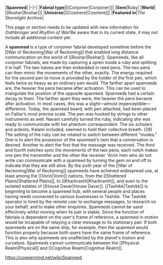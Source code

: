 |**Spanreed**|
|-|-|
|**Fabrial type**|[[Conjoiner\|Conjoiner]]|
|**Gem**|Ruby|
|**World**|[[Roshar\|Roshar]]|
|**Universe**|[[Cosmere\|Cosmere]]|
|**Featured in**|*The Stormlight Archive*|

This page or section needs to be updated with new information for *Oathbringer* and *Rhythm of War*!Be aware that in its current state, it may not include all additional content yet.

A **spanreed** is a type of  conjoiner fabrial developed sometime before the [[War of Reckoning\|War of Reckoning]] that enabled long distance communication on the world of [[Roshar\|Roshar]].
Spanreeds, like all conjoiner fabrials, are made by capturing a spren inside a ruby and splitting it in half. The two halves are then embedded in reed pens. The two pens can then mimic the movements of the other, exactly. The energy required for the second pen to move is provided by the holder of the first pen, which feels twice as heavy as an ordinary pen would. The farther apart spanreeds are, the heavier the pens became after activation. This can be used to triangulate the position of the opposite spanreed.
Spanreeds had a certain decay to them. The farther apart they were, the heavier the pens became after activation. In most cases, this was a slight—almost imperceptible—difference. Today, the spanreed board, with pen attached, had been placed on Falilar’s most precise scale. The pen was hooked by strings to other instruments as well. Navani carefully turned the ruby, indicating she was ready to communicate with her phantom correspondent. The six scholars and ardents, Kalami included, seemed to hold their collective breath. (28)
The setting of the ruby can be rotated to switch between different "modes." One is to alert the possessor of the spanreed's twin that a conversation is desired. Another to alert the first that the message was received. The third and fourth notches sync the movements of the two pens, each notch makes one pen the transmitter and the other the receiver. Vorin men who do not write can communicate with a spanreed by turning the gem on and off to indicate that they are still alive.
By the sixth year of the [[War of Reckoning\|War of Reckoning]] spanreeds have achieved widespread use, at least among the [[Vorin\|Vorin]] nations, from the [[Shattered Plains\|Shattered Plains]], to [[Kharbranth\|Kharbranth]], and even to the isolated estates of [[House Davar\|House Davar]].
[[Tashikk\|Tashikk]] is beginning to become a spanreed hub, with several people and places having reeds connected to various businesses in Tashikk. The Tashikk operator is hired by the remote user to exchange messages, to research on your behalf, and to make other enquiries.
Spanreeds cannot be used effectively whilst moving when its pair is stable. Since the function of fabrials is dependent on the user's frame of reference, a spanreed in motion would be incapable of relaying a clear message to its stationary pair. If both spanreeds are on the same ship, for example, then the spanreed would function properly because both users have the same frame of reference. This is also why spanreeds are unaffected by the planet's motion and curvature. Spanreeds cannot communicate between the [[Physical Realm\|Physical]] and [[Cognitive Realm\|Cognitive Realm]].



https://coppermind.net/wiki/Spanreed